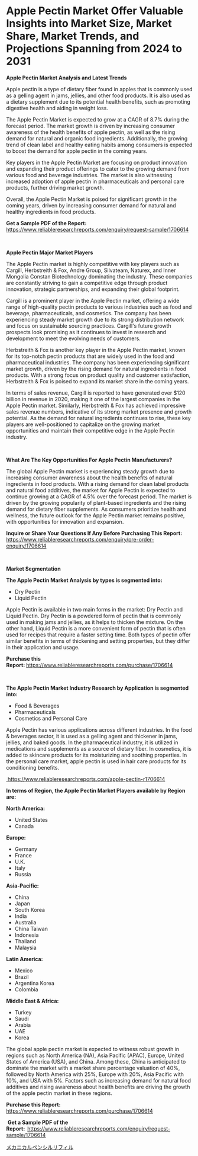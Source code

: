 <p><h1>Apple Pectin Market Offer Valuable Insights into Market Size, Market Share, Market Trends, and Projections Spanning from 2024 to 2031</h1></p><p><strong>Apple Pectin Market Analysis and Latest Trends</strong></p>
<p><p>Apple pectin is a type of dietary fiber found in apples that is commonly used as a gelling agent in jams, jellies, and other food products. It is also used as a dietary supplement due to its potential health benefits, such as promoting digestive health and aiding in weight loss.</p><p>The Apple Pectin Market is expected to grow at a CAGR of 8.7% during the forecast period. The market growth is driven by increasing consumer awareness of the health benefits of apple pectin, as well as the rising demand for natural and organic food ingredients. Additionally, the growing trend of clean label and healthy eating habits among consumers is expected to boost the demand for apple pectin in the coming years.</p><p>Key players in the Apple Pectin Market are focusing on product innovation and expanding their product offerings to cater to the growing demand from various food and beverage industries. The market is also witnessing increased adoption of apple pectin in pharmaceuticals and personal care products, further driving market growth.</p><p>Overall, the Apple Pectin Market is poised for significant growth in the coming years, driven by increasing consumer demand for natural and healthy ingredients in food products.</p></p>
<p><strong>Get a Sample PDF of the Report:&nbsp;</strong> <a href="https://www.reliableresearchreports.com/enquiry/request-sample/1706614">https://www.reliableresearchreports.com/enquiry/request-sample/1706614</a></p>
<p>&nbsp;</p>
<p><strong>Apple Pectin Major Market Players</strong></p>
<p><p>The Apple Pectin market is highly competitive with key players such as Cargill, Herbstreith & Fox, Andre Group, Silvateam, Naturex, and Inner Mongolia Constan Biotechnology dominating the industry. These companies are constantly striving to gain a competitive edge through product innovation, strategic partnerships, and expanding their global footprint.</p><p>Cargill is a prominent player in the Apple Pectin market, offering a wide range of high-quality pectin products to various industries such as food and beverage, pharmaceuticals, and cosmetics. The company has been experiencing steady market growth due to its strong distribution network and focus on sustainable sourcing practices. Cargill's future growth prospects look promising as it continues to invest in research and development to meet the evolving needs of customers.</p><p>Herbstreith & Fox is another key player in the Apple Pectin market, known for its top-notch pectin products that are widely used in the food and pharmaceutical industries. The company has been experiencing significant market growth, driven by the rising demand for natural ingredients in food products. With a strong focus on product quality and customer satisfaction, Herbstreith & Fox is poised to expand its market share in the coming years.</p><p>In terms of sales revenue, Cargill is reported to have generated over $120 billion in revenue in 2020, making it one of the largest companies in the Apple Pectin market. Similarly, Herbstreith & Fox has achieved impressive sales revenue numbers, indicative of its strong market presence and growth potential. As the demand for natural ingredients continues to rise, these key players are well-positioned to capitalize on the growing market opportunities and maintain their competitive edge in the Apple Pectin industry.</p></p>
<p>&nbsp;</p>
<p><strong>What Are The Key Opportunities For Apple Pectin Manufacturers?</strong></p>
<p><p>The global Apple Pectin market is experiencing steady growth due to increasing consumer awareness about the health benefits of natural ingredients in food products. With a rising demand for clean label products and natural food additives, the market for Apple Pectin is expected to continue growing at a CAGR of 4.5% over the forecast period. The market is driven by the growing popularity of plant-based ingredients and the rising demand for dietary fiber supplements. As consumers prioritize health and wellness, the future outlook for the Apple Pectin market remains positive, with opportunities for innovation and expansion.</p></p>
<p><strong>Inquire or Share Your Questions If Any Before Purchasing This Report:</strong> <a href="https://www.reliableresearchreports.com/enquiry/pre-order-enquiry/1706614">https://www.reliableresearchreports.com/enquiry/pre-order-enquiry/1706614</a></p>
<p>&nbsp;</p>
<p><strong>Market Segmentation</strong></p>
<p><strong>The Apple Pectin Market Analysis by types is segmented into:</strong></p>
<p><ul><li>Dry Pectin</li><li>Liquid Pectin</li></ul></p>
<p><p>Apple Pectin is available in two main forms in the market: Dry Pectin and Liquid Pectin. Dry Pectin is a powdered form of pectin that is commonly used in making jams and jellies, as it helps to thicken the mixture. On the other hand, Liquid Pectin is a more convenient form of pectin that is often used for recipes that require a faster setting time. Both types of pectin offer similar benefits in terms of thickening and setting properties, but they differ in their application and usage.</p></p>
<p><strong>Purchase this Report:&nbsp;</strong><a href="https://www.reliableresearchreports.com/purchase/1706614">https://www.reliableresearchreports.com/purchase/1706614</a></p>
<p>&nbsp;</p>
<p><strong>The Apple Pectin Market Industry Research by Application is segmented into:</strong></p>
<p><ul><li>Food & Beverages</li><li>Pharmaceuticals</li><li>Cosmetics and Personal Care</li></ul></p>
<p><p>Apple Pectin has various applications across different industries. In the food & beverages sector, it is used as a gelling agent and thickener in jams, jellies, and baked goods. In the pharmaceutical industry, it is utilized in medications and supplements as a source of dietary fiber. In cosmetics, it is added to skincare products for its moisturizing and soothing properties. In the personal care market, apple pectin is used in hair care products for its conditioning benefits.</p></p>
<p><a href="https://www.reliableresearchreports.com/apple-pectin-r1706614">&nbsp;https://www.reliableresearchreports.com/apple-pectin-r1706614</a></p>
<p><strong>In terms of Region, the Apple Pectin Market Players available by Region are:</strong></p>
<p>
    <p> <strong> North America: </strong>
        <ul>
            <li>United States</li>
            <li>Canada</li>
        </ul>
        </p> 
    <p> <strong> Europe: </strong>
        <ul>
            <li>Germany</li>
            <li>France</li>
            <li>U.K.</li>
            <li>Italy</li>
            <li>Russia</li>
        </ul>
        </p> 
    <p> <strong> Asia-Pacific: </strong>
        <ul>
            <li>China</li>
            <li>Japan</li>
            <li>South Korea</li>
            <li>India</li>
            <li>Australia</li>
            <li>China Taiwan</li>
            <li>Indonesia</li>
            <li>Thailand</li>
            <li>Malaysia</li>
        </ul>
        </p> 
    <p> <strong> Latin America: </strong>
        <ul>
            <li>Mexico</li>
            <li>Brazil</li>
            <li>Argentina Korea</li>
            <li>Colombia</li>
        </ul>
        </p> 
    <p> <strong> Middle East & Africa: </strong>
        <ul>
            <li>Turkey</li>
            <li>Saudi</li>
            <li>Arabia</li>
            <li>UAE</li>
            <li>Korea</li>
        </ul>
    </p>
    </p>
<p><p>The global apple pectin market is expected to witness robust growth in regions such as North America (NA), Asia Pacific (APAC), Europe, United States of America (USA), and China. Among these, China is anticipated to dominate the market with a market share percentage valuation of 40%, followed by North America with 25%, Europe with 20%, Asia Pacific with 10%, and USA with 5%. Factors such as increasing demand for natural food additives and rising awareness about health benefits are driving the growth of the apple pectin market in these regions.</p></p>
<p><strong>Purchase this Report: </strong><a href="https://www.reliableresearchreports.com/purchase/1706614">https://www.reliableresearchreports.com/purchase/1706614</a></p>
<p>&nbsp;<strong>Get a Sample PDF of the Report:&nbsp;&nbsp;</strong><a href="https://www.reliableresearchreports.com/enquiry/request-sample/1706614">https://www.reliableresearchreports.com/enquiry/request-sample/1706614</a></p>
<p><strong></strong></p>
<p><p><a href="https://github.com/ksxzwxabcuynh011/Market-Research-Report-List-1/blob/main/288242118680.md">メカニカルペンシルリフィル</a></p></p>